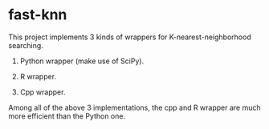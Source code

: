 fast-knn
========
This project implements 3 kinds of wrappers for K-nearest-neighborhood searching.

1. Python wrapper (make use of SciPy).

2. R wrapper.

3. Cpp wrapper.

Among all of the above 3 implementations, the cpp and R wrapper are much more efficient than the Python one.
